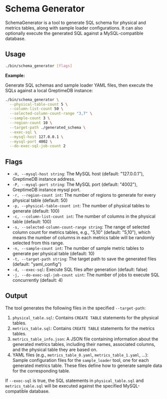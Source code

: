 # Schema Generator

SchemaGenerator is a tool to generate SQL schema for physical and metrics tables, along with sample loader configurations. It can also optionally execute the generated SQL against a MySQL-compatible database.

## Usage

```bash
./bin/schema_generator [flags]
```

**Example:**

Generate SQL schemas and sample loader YAML files, then execute the SQLs against a local GreptimeDB instance:

```bash
./bin/schema_generator \
  --physical-table-count 5 \
  --column-list-count 50 \
  --selected-column-count-range "3,7" \
  --sample-count 3 \
  --region-count 10 \
  --target-path ./generated_schema \
  --exec-sql \
  --mysql-host 127.0.0.1 \
  --mysql-port 4002 \
  --do-exec-sql-job-count 2
```

## Flags

*   `-H, --mysql-host string`: The MySQL host (default: "127.0.0.1"), GreptimeDB instance address.
*   `-P, --mysql-port string`: The MySQL port (default: "4002"), GreptimeDB instance mysql port.
*   `-r, --region-count int`: The number of regions to generate for every physical table (default: 50)
*   `-p, --physical-table-count int`: The number of physical tables to generate (default: 100)
*   `-c, --column-list-count int`: The number of columns in the physical table (default: 100)
*   `-s, --selected-column-count-range string`: The range of selected column count for metrics tables, e.g., "5,10" (default: "5,10"), which means the number of columns in each metrics table will be randomly selected from this range.
*   `-n, --sample-count int`: The number of sample metric tables to generate per physical table (default: 10)
*   `-t, --target-path string`: The target path to save the generated files (default: "yaml_config")
*   `-d, --exec-sql`: Execute SQL files after generation (default: false)
*   `-j, --do-exec-sql-job-count uint`: The number of jobs to execute SQL concurrently (default: 4)

## Output

The tool generates the following files in the specified `--target-path`:

1.  `physical_table.sql`: Contains `CREATE TABLE` statements for the physical tables.
2.  `metrics_table.sql`: Contains `CREATE TABLE` statements for the metrics tables.
3.  `metrics_table_info.json`: A JSON file containing information about the generated metrics tables, including their names, associated columns, and the physical table they are based on.
4.  YAML files (e.g., `metrics_table_0.yaml`, `metrics_table_1.yaml`, ...): Sample configuration files for the `sample_loader` tool, one for each generated metrics table. These files define how to generate sample data for the corresponding table.

If `--exec-sql` is true, the SQL statements in `physical_table.sql` and `metrics_table.sql` will be executed against the specified MySQL-compatible database.